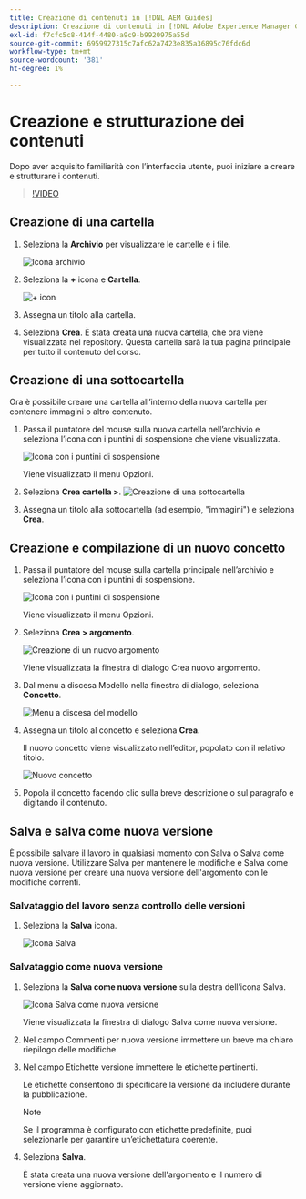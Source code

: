 ```yaml
---
title: Creazione di contenuti in [!DNL AEM Guides]
description: Creazione di contenuti in [!DNL Adobe Experience Manager Guides]
exl-id: f7cfc5c8-414f-4480-a9c9-b9920975a55d
source-git-commit: 6959927315c7afc62a7423e835a36895c76fdc6d
workflow-type: tm+mt
source-wordcount: '381'
ht-degree: 1%

---
```


# Creazione e strutturazione dei contenuti

Dopo aver acquisito familiarità con l’interfaccia utente, puoi iniziare a creare e strutturare i contenuti.

>[!VIDEO](https://video.tv.adobe.com/v/336657?quality=12&learn=on)

## Creazione di una cartella

1. Seleziona la **Archivio** per visualizzare le cartelle e i file.

   ![Icona archivio](images/common/repository-icon.png)

1. Seleziona la **+** icona e **Cartella**.

   ![+ icon](images/lesson-3/+-icon.png)

1. Assegna un titolo alla cartella.
1. Seleziona **Crea**.
È stata creata una nuova cartella, che ora viene visualizzata nel repository. Questa cartella sarà la tua pagina principale per tutto il contenuto del corso.

## Creazione di una sottocartella

Ora è possibile creare una cartella all’interno della nuova cartella per contenere immagini o altro contenuto.

1. Passa il puntatore del mouse sulla nuova cartella nell’archivio e seleziona l’icona con i puntini di sospensione che viene visualizzata.

   ![Icona con i puntini di sospensione](images/lesson-3/ellipses-icon.png)

   Viene visualizzato il menu Opzioni.

1. Seleziona **Crea cartella \>**.
   ![Creazione di una sottocartella](images/lesson-3/create-subfolder-with-markings.png)

1. Assegna un titolo alla sottocartella (ad esempio, &quot;immagini&quot;) e seleziona **Crea**.

## Creazione e compilazione di un nuovo concetto

1. Passa il puntatore del mouse sulla cartella principale nell’archivio e seleziona l’icona con i puntini di sospensione.

   ![Icona con i puntini di sospensione](images/lesson-3/ellipses-icon.png)

   Viene visualizzato il menu Opzioni.

1. Seleziona **Crea \> argomento**.

   ![Creazione di un nuovo argomento](images/lesson-3/create-topic-with-markings.png)

   Viene visualizzata la finestra di dialogo Crea nuovo argomento.

1. Dal menu a discesa Modello nella finestra di dialogo, seleziona **Concetto**.

   ![Menu a discesa del modello](images/lesson-3/dropdown-with-markings.png)

1. Assegna un titolo al concetto e seleziona **Crea**.

   Il nuovo concetto viene visualizzato nell’editor, popolato con il relativo titolo.

   ![Nuovo concetto](images/lesson-3/new-concept.png)

1. Popola il concetto facendo clic sulla breve descrizione o sul paragrafo e digitando il contenuto.

## Salva e salva come nuova versione

È possibile salvare il lavoro in qualsiasi momento con Salva o Salva come nuova versione. Utilizzare Salva per mantenere le modifiche e Salva come nuova versione per creare una nuova versione dell&#39;argomento con le modifiche correnti.

### Salvataggio del lavoro senza controllo delle versioni

1. Seleziona la **Salva** icona.

   ![Icona Salva](images/common/save.png)

### Salvataggio come nuova versione

1. Seleziona la **Salva come nuova versione** sulla destra dell’icona Salva.

   ![Icona Salva come nuova versione](images/common/save-as-new-version.png)

   Viene visualizzata la finestra di dialogo Salva come nuova versione.

1. Nel campo Commenti per nuova versione immettere un breve ma chiaro riepilogo delle modifiche.
1. Nel campo Etichette versione immettere le etichette pertinenti.

   Le etichette consentono di specificare la versione da includere durante la pubblicazione.

   >[!NOTE]
   > 
   > Se il programma è configurato con etichette predefinite, puoi selezionarle per garantire un’etichettatura coerente.

1. Seleziona **Salva**.

   È stata creata una nuova versione dell&#39;argomento e il numero di versione viene aggiornato.
